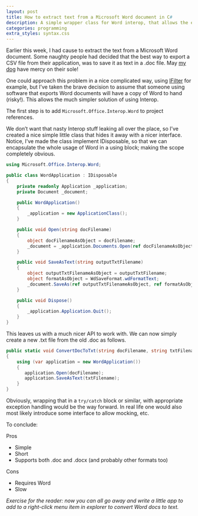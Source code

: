 ```yaml
---
layout: post
title: How to extract text from a Microsoft Word document in C#
description: A simple wrapper class for Word interop, that allows the extraction of the text content.
categories: programming
extra_styles: syntax.css
---
```

Earlier this week, I had cause to extract the text from a Microsoft Word document.  Some naughty people had decided that the best way to export a CSV file from their application, was to save it as text in a .doc file.  May [my dog](https://www.facebook.com/HarryTheRottweiler) have mercy on their sole!

One could approach this problem in a nice complicated way, using [IFilter](http://www.codeproject.com/Articles/13391/Using-IFilter-in-C) for example, but I’ve taken the brave decision to assume that someone using software that exports Word documents will have a copy of Word to hand (risky!).  This allows the much simpler solution of using Interop.

The first step is to add <code>Microsoft.Office.Interop.Word</code> to project references.

We don’t want that nasty Interop stuff leaking all over the place, so I’ve created a nice simple little class that hides it away with a nicer interface.  Notice, I’ve made the class implement IDisposable, so that we can encapsulate the whole usage of Word in a using block; making the scope completely obvious.

```c#
using Microsoft.Office.Interop.Word;

public class WordApplication : IDisposable
{
    private readonly Application _application;
    private Document _document;

    public WordApplication()
    {
        _application = new ApplicationClass();
    }

    public void Open(string docFilename)
    {
        object docFilenameAsObject = docFilename;
        _document = _application.Documents.Open(ref docFilenameAsObject);
    }

    public void SaveAsText(string outputTxtFilename)
    {
        object outputTxtFilenameAsObject = outputTxtFilename;
        object formatAsObject = WdSaveFormat.wdFormatText;
        _document.SaveAs(ref outputTxtFilenameAsObject, ref formatAsObject);
    }

    public void Dispose()
    {
        _application.Application.Quit();
    }
}
```

This leaves us with a much nicer API to work with.  We can now simply create a new .txt file from the old .doc as follows.

```c#
public static void ConvertDocToTxt(string docFilename, string txtFilename)
{
    using (var application = new WordApplication())
    {
       application.Open(docFilename);
       application.SaveAsText(txtFilename);
    }
}
```

Obviously, wrapping that in a <code>try/catch</code> block or similar, with appropriate exception handling would be the way forward.  In real life one would also most likely introduce some interface to allow mocking, etc.

To conclude:

Pros

* Simple
* Short
* Supports both .doc and .docx (and probably other formats too)

Cons

* Requires Word
* Slow

_Exercise for the reader: now you can all go away and write a little app to add to a right-click menu item in explorer to convert Word docs to text._

